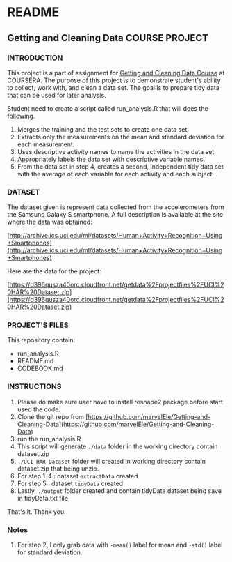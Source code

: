 # README
## Getting and Cleaning Data COURSE PROJECT

### INTRODUCTION

This project is a part of assignment for [Getting and Cleaning Data Course](https://class.coursera.org/getdata-030/) at COURSERA.
The purpose of this project is to demonstrate student's ability to collect, work with, and clean a data set. The goal is to prepare tidy data that can be used for later analysis.

Student need to create a script called run_analysis.R that will does the following.
1. Merges the training and the test sets to create one data set.
2. Extracts only the measurements on the mean and standard deviation for each measurement.
3. Uses descriptive activity names to name the activities in the data set
4. Appropriately labels the data set with descriptive variable names.
5. From the data set in step 4, creates a second, independent tidy data set with the average of each variable for each activity and each subject.

### DATASET
The dataset given is represent data collected from the accelerometers from the Samsung Galaxy S smartphone. A full description is available at the site where the data was obtained: 

[http://archive.ics.uci.edu/ml/datasets/Human+Activity+Recognition+Using+Smartphones](http://archive.ics.uci.edu/ml/datasets/Human+Activity+Recognition+Using+Smartphones) 

Here are the data for the project: 

[https://d396qusza40orc.cloudfront.net/getdata%2Fprojectfiles%2FUCI%20HAR%20Dataset.zip](https://d396qusza40orc.cloudfront.net/getdata%2Fprojectfiles%2FUCI%20HAR%20Dataset.zip)

### PROJECT'S FILES
This repository contain:
* run_analysis.R
* README.md
* CODEBOOK.md

### INSTRUCTIONS
1.	Please do make sure user have to install reshape2 package before start used the code.
2. 	Clone the git repo from [https://github.com/marvelEle/Getting-and-Cleaning-Data](https://github.com/marvelEle/Getting-and-Cleaning-Data)
3. 	run the run_analysis.R
4. 	This script will generate ```./data``` folder in the working directory contain dataset.zip
5. 	```./UCI HAR Dataset``` folder will created in working directory contain dataset.zip that being unzip.
6. 	For step 1-4 : dataset ```extractData``` created
7. 	For step 5 : dataset ```tidyData``` created
8.	Lastly, ```./output``` folder created and contain tidyData dataset being save in tidyData.txt file

That's it. Thank you.

### Notes
1.	For step 2, I only grab data with ```-mean()``` label for mean and ```-std()``` label for standard deviation.


